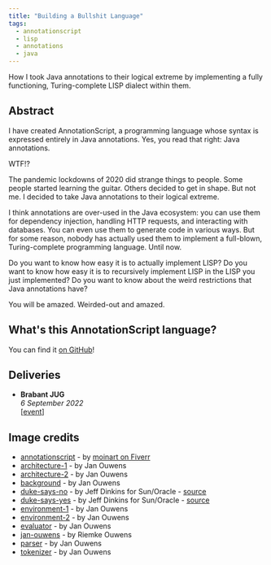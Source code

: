 ```yaml
---
title: "Building a Bullshit Language"
tags:
  - annotationscript
  - lisp
  - annotations
  - java
---
```


How I took Java annotations to their logical extreme by implementing a fully functioning, Turing-complete LISP dialect within them.

## Abstract

I have created AnnotationScript, a programming language whose syntax is expressed entirely in Java annotations. Yes, you read that right: Java annotations.

WTF!?

The pandemic lockdowns of 2020 did strange things to people. Some people started learning the guitar. Others decided to get in shape. But not me. I decided to take Java annotations to their logical extreme.

I think annotations are over-used in the Java ecosystem: you can use them for dependency injection, handling HTTP requests, and interacting with databases. You can even use them to generate code in various ways. But for some reason, nobody has actually used them to implement a full-blown, Turing-complete programming language. Until now.

Do you want to know how easy it is to actually implement LISP? Do you want to know how easy it is to recursively implement LISP in the LISP you just implemented? Do you want to know about the weird restrictions that Java annotations have?

You will be amazed. Weirded-out and amazed.

## What's this AnnotationScript language?

You can find it [on GitHub](https://github.com/jqno/AnnotationScript)!

## Deliveries

- **Brabant JUG**
  <br>
  _6 September 2022_
  <br>
  [[event](https://twitter.com/BrabantJug/status/1556653234726518785)]

## Image credits

- [annotationscript](/talks/slides/bullshitlanguage/images/annotationscript.png) - by [moinart on Fiverr](https://www.fiverr.com/moinart)
- [architecture-1](/talks/slides/bullshitlanguage/images/architecture-1.png) - by Jan Ouwens
- [architecture-2](/talks/slides/bullshitlanguage/images/architecture-2.png) - by Jan Ouwens
- [background](/talks/slides/bullshitlanguage/images/background.png) - by Jan Ouwens
- [duke-says-no](/talks/slides/bullshitlanguage/images/duke-says-no.png) - by Jeff Dinkins for Sun/Oracle - [source](https://wiki.openjdk.org/display/duke/Gallery)
- [duke-says-yes](/talks/slides/bullshitlanguage/images/duke-says-yes.png) - by Jeff Dinkins for Sun/Oracle - [source](https://wiki.openjdk.org/display/duke/Gallery)
- [environment-1](/talks/slides/bullshitlanguage/images/environment-1.png) - by Jan Ouwens
- [environment-2](/talks/slides/bullshitlanguage/images/environment-2.png) - by Jan Ouwens
- [evaluator](/talks/slides/bullshitlanguage/images/evaluator.png) - by Jan Ouwens
- [jan-ouwens](/talks/slides/bullshitlanguage/images/jan-ouwens.jpg) - by Riemke Ouwens
- [parser](/talks/slides/bullshitlanguage/images/parser.png) - by Jan Ouwens
- [tokenizer](/talks/slides/bullshitlanguage/images/tokenizer.png) - by Jan Ouwens
